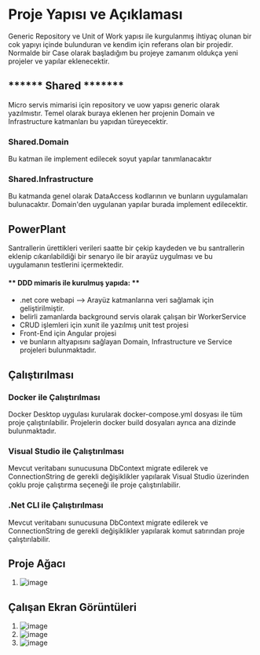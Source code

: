 # Proje Yapısı ve Açıklaması

Generic Repository ve Unit of Work yapısı ile kurgulanmış ihtiyaç olunan bir cok yapıyı içinde bulunduran ve kendim için referans olan bir projedir. Normalde bir Case olarak başladığım bu projeye zamanım oldukça yeni projeler ve yapılar eklenecektir.

## ****** Shared *******
Micro servis mimarisi için repository ve uow yapısı generic olarak yazılmıstır. Temel olarak buraya eklenen her projenin Domain ve Infrastructure katmanları bu yapıdan türeyecektir.
### Shared.Domain
Bu katman ile implement edilecek soyut yapılar tanımlanacaktır

### Shared.Infrastructure
Bu katmanda genel olarak DataAccess kodlarının ve bunların uygulamaları bulunacaktır. Domain'den uygulanan yapılar burada implement edilecektir.

## PowerPlant
Santrallerin ürettikleri verileri saatte bir çekip kaydeden ve bu santrallerin eklenip cıkarılabildiği bir senaryo ile bir arayüz uygulması ve bu uygulamanın testlerini içermektedir.

#### ** DDD mimaris ile kurulmuş yapıda: **
- .net core webapi --> Arayüz katmanlarına veri sağlamak için geliştirilmiştir.
- belirli zamanlarda background servis olarak çalışan bir WorkerService
- CRUD işlemleri için xunit ile yazılmış unit test projesi
- Front-End için Angular projesi
- ve bunların altyapısını sağlayan Domain, Infrastructure ve Service projeleri
bulunmaktadır. 
        

## Çalıştırılması
### Docker ile Çalıştırılması
Docker Desktop uygulası kurularak docker-compose.yml dosyası ile tüm proje çalıştırılabilir. Projelerin docker build dosyaları ayrıca ana dizinde bulunmaktadır. 

### Visual Studio ile Çalıştırılması
Mevcut veritabanı sunucusuna DbContext migrate edilerek ve ConnectionString de gerekli değişiklikler yapılarak Visual Studio üzerinden çoklu proje çalıştırma seçeneği ile proje çalıştırılabilir.

### .Net CLI ile Çalıştırılması
Mevcut veritabanı sunucusuna DbContext migrate edilerek ve ConnectionString de gerekli değişiklikler yapılarak komut satırından proje çalıştırılabilir.

## Proje Ağacı
1. ![image](https://user-images.githubusercontent.com/62391718/133316249-6a933cda-6f9e-4931-ae48-987e86651cec.png)

## Çalışan Ekran Görüntüleri
1. ![image](https://user-images.githubusercontent.com/62391718/133315636-cdf09d91-8a59-446f-9765-aeccebccf58a.png)
2. ![image](https://user-images.githubusercontent.com/62391718/133315848-9c572826-0dbd-493b-b95c-b2b0bffa330a.png)
3. ![image](https://user-images.githubusercontent.com/62391718/133315910-c8f78361-5fa4-4630-b2b7-fa47143c8d0a.png)




